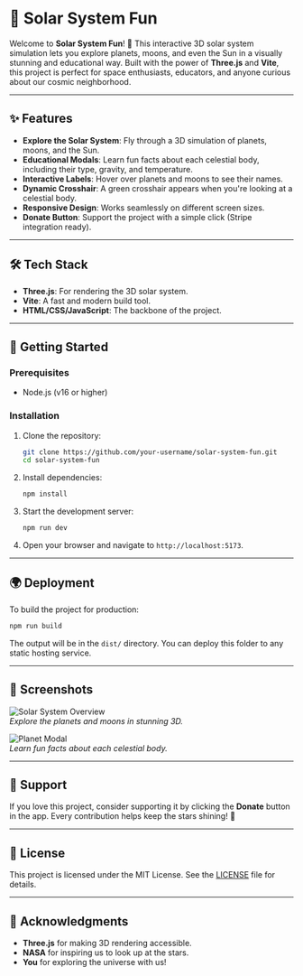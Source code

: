 # 🌌 Solar System Fun

Welcome to **Solar System Fun**! 🚀 This interactive 3D solar system simulation lets you explore planets, moons, and even the Sun in a visually stunning and educational way. Built with the power of **Three.js** and **Vite**, this project is perfect for space enthusiasts, educators, and anyone curious about our cosmic neighborhood.

---

## ✨ Features

- **Explore the Solar System**: Fly through a 3D simulation of planets, moons, and the Sun.
- **Educational Modals**: Learn fun facts about each celestial body, including their type, gravity, and temperature.
- **Interactive Labels**: Hover over planets and moons to see their names.
- **Dynamic Crosshair**: A green crosshair appears when you're looking at a celestial body.
- **Responsive Design**: Works seamlessly on different screen sizes.
- **Donate Button**: Support the project with a simple click (Stripe integration ready).

---

## 🛠️ Tech Stack

- **Three.js**: For rendering the 3D solar system.
- **Vite**: A fast and modern build tool.
- **HTML/CSS/JavaScript**: The backbone of the project.

---

## 🚀 Getting Started

### Prerequisites

- Node.js (v16 or higher)

### Installation

1. Clone the repository:
   ```bash
   git clone https://github.com/your-username/solar-system-fun.git
   cd solar-system-fun
   ```

2. Install dependencies:
   ```bash
   npm install
   ```

3. Start the development server:
   ```bash
   npm run dev
   ```

4. Open your browser and navigate to `http://localhost:5173`.

---

## 🌍 Deployment

To build the project for production:

```bash
npm run build
```

The output will be in the `dist/` directory. You can deploy this folder to any static hosting service.

---

## 🎨 Screenshots

![Solar System Overview](https://via.placeholder.com/800x400)  
*Explore the planets and moons in stunning 3D.*

![Planet Modal](https://via.placeholder.com/800x400)  
*Learn fun facts about each celestial body.*

---

## 💜 Support

If you love this project, consider supporting it by clicking the **Donate** button in the app. Every contribution helps keep the stars shining! 🌟

---

## 📜 License

This project is licensed under the MIT License. See the [LICENSE](LICENSE) file for details.

---

## 🌟 Acknowledgments

- **Three.js** for making 3D rendering accessible.
- **NASA** for inspiring us to look up at the stars.
- **You** for exploring the universe with us!
